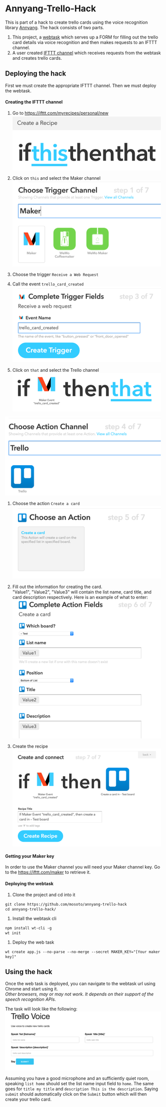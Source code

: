 # Annyang-Trello-Hack
This is part of a hack to create trello cards using the voice recognition library [Annyang](https://github.com/TalAter/annyang).  The hack consists of two parts.

1. This project, a [webtask](https://webtask.io) which serves up a FORM for filling out the trello card details via voice recognition and then makes requests to an IFTTT channel.
2. A user created [IFTTT channel](https://ifttt.com) which receives requests from the webtask and creates trello cards.

## Deploying the hack
First we must create the appropriate IFTTT channel.  Then we must deploy the webtask.

#### Creating the IFTTT channel

1. Go to https://ifttt.com/myrecipes/personal/new
![Image of thisthenthat](images/ifThisThenThat.png)

1. Click on `this` and select the Maker channel
![Image of chooseMakerChannel](images/chooseMakerChannel.png)

1. Choose the trigger `Receive a Web Request`
1. Call the event `trello_card_created`
![Image of choosing event name](images/chooseEventName.png)

1. Click on `that` and select the Trello channel
![Image of ifMakerThenThat](images/ifMakerThenThat.png)

![Image of trello channel](images/chooseTrelloChannel.png)

1. Choose the action `Create a card`
![Image of create a card](images/chooseCreateACard.png)

1. Fill out the information for creating the card.  
"Value1", "Value2", "Value3" will contain the list name, card title, and card description respectively.  Here is an example of what to enter:
![Image of filling out card fields](images/createACardFields.png)

1. Create the recipe
![Image of create recipe](images/createARecipe.png)


#### Getting your Maker key
In order to use the Maker channel you will need your Maker channel key.  Go to the https://ifttt.com/maker to retrieve it.

#### Deploying the webtask

1. Clone the project and cd into it
```
git clone https://github.com/mosoto/annyang-trello-hack
cd annyang-trello-hack/
```
1. Install the webtask cli
```
npm install wt-cli -g
wt init
```
1. Deploy the web task
```
wt create app.js --no-parse --no-merge --secret MAKER_KEY="[Your maker key]"
```

## Using the hack

Once the web task is deployed, you can navigate to the webtask url using Chrome and start using it.  
*Other browsers, may or may not work.  It depends on their support of the speech recognition APIs.*

The task will look like the following:
![Image of hack page](images/hackPage.png)

Assuming you have a good microphone and an sufficiently quiet room, speaking `list home` should set the list name input field to `home`.  The same goes for `title my title` and `description This is the description`.  Saying `submit` should automatically click on the `Submit` button which will then create your trello card.
